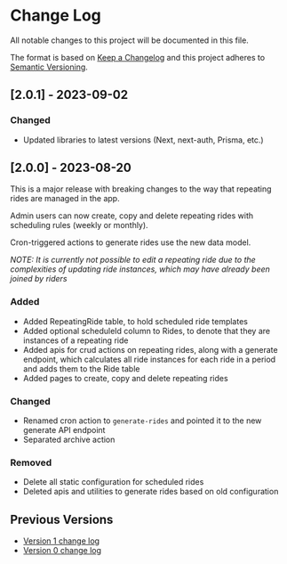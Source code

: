 # Change Log

All notable changes to this project will be documented in this file.

The format is based on [Keep a Changelog](http://keepachangelog.com/)
and this project adheres to [Semantic Versioning](http://semver.org/).

## [2.0.1] - 2023-09-02

### Changed

- Updated libraries to latest versions (Next, next-auth, Prisma, etc.)

## [2.0.0] - 2023-08-20

This is a major release with breaking changes to the way that repeating rides are managed in the app.

Admin users can now create, copy and delete repeating rides with scheduling rules (weekly or monthly).

Cron-triggered actions to generate rides use the new data model.

_NOTE: It is currently not possible to edit a repeating ride due to the complexities of updating ride instances, which may have already been joined by riders_

### Added

- Added RepeatingRide table, to hold scheduled ride templates
- Added optional scheduleId column to Rides, to denote that they are instances of a repeating ride
- Added apis for crud actions on repeating rides, along with a generate endpoint, which calculates all ride instances for each ride in a period and adds them to the Ride table
- Added pages to create, copy and delete repeating rides

### Changed

- Renamed cron action to `generate-rides` and pointed it to the new generate API endpoint
- Separated archive action

### Removed

- Delete all static configuration for scheduled rides
- Deleted apis and utilities to generate rides based on old configuration

## Previous Versions

- [Version 1 change log](./CHANGELOG-v1.md)
- [Version 0 change log](./CHANGELOG-v0.md)
